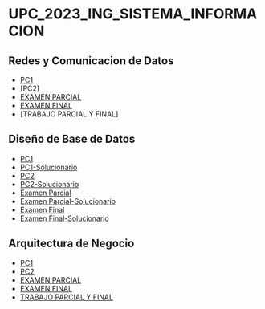 # UPC_2023_ING_SISTEMA_INFORMACION

## Redes y Comunicacion de Datos 
- [PC1](https://github.com/luisito362/2023_01/blob/main/Redes%20y%20Comunicacion%20de%20Datos/REDES_PC1_2023_01.pdf)
- [PC2]
- [EXAMEN PARCIAL](https://github.com/luisito362/2023_01/blob/main/Redes%20y%20Comunicacion%20de%20Datos/REDES_PARCIAL_2023_01.pdf)
- [EXAMEN FINAL](https://github.com/luisito362/2023_01/blob/main/Redes%20y%20Comunicacion%20de%20Datos/REDES_EX_FINAL_2023_01.pdf)
- [TRABAJO PARCIAL Y FINAL]

## Diseño de Base de Datos 
- [PC1](https://github.com/luisito362/2023_01/blob/main/Dise%C3%B1o%20de%20Base%20de%20Datos/upc-pre-202301-si400-ws41-pc01-enunciado.pdf)
- [PC1-Solucionario](https://github.com/luisito362/2023_01/blob/main/Dise%C3%B1o%20de%20Base%20de%20Datos/upc-pre-202301-si400-ws41-pc01.pdf)
- [PC2](https://github.com/luisito362/2023_01/blob/main/Dise%C3%B1o%20de%20Base%20de%20Datos/upc-pre-202301-si400-ws41-pc02-enunciado.pdf)
- [PC2-Solucionario](https://github.com/luisito362/2023_01/blob/main/Dise%C3%B1o%20de%20Base%20de%20Datos/upc-pre-202301-si400-ws41-pc02.pdf)
- [Examen Parcial](https://github.com/luisito362/2023_01/blob/main/Dise%C3%B1o%20de%20Base%20de%20Datos/upc-pre-202301-si400-examen-parcial-enunciado.pdf)
- [Examen Parcial-Solucionario](https://github.com/luisito362/2023_01/blob/main/Dise%C3%B1o%20de%20Base%20de%20Datos/upc-pre-202301-si400-examen-parcial.pdf)
- [Examen Final](https://github.com/luisito362/2023_01/blob/main/Dise%C3%B1o%20de%20Base%20de%20Datos/upc-pre-202301-si400-examen-final-enunciado.pdf)
- [Examen Final-Solucionario](https://github.com/luisito362/2023_01/blob/main/Dise%C3%B1o%20de%20Base%20de%20Datos/upc-pre-202301-si400-examen-final.pdf)


## Arquitectura de Negocio
- [PC1](https://github.com/luisito362/2023_01/blob/main/Arquitectura%20de%20Negocio/ARQ_NEGOCIO_PC1_2023_01.pdf)
- [PC2](https://github.com/luisito362/2023_01/blob/main/Arquitectura%20de%20Negocio/ARQ_NEGOCIO_PC2_2023_01.pdf)
- [EXAMEN PARCIAL](https://github.com/luisito362/2023_01/blob/main/Arquitectura%20de%20Negocio/ARQ_NEGOCIO_PARCIAL_2023_01.pdf)
- [EXAMEN FINAL](https://github.com/luisito362/2023_01/blob/main/Arquitectura%20de%20Negocio/ARQ_NEGOCIO_FINAL_2023_01.pdf)
- [TRABAJO PARCIAL Y FINAL](https://github.com/luisito362/2023_01/blob/main/Arquitectura%20de%20Negocio/TRABAJO_FINAL-ARQUITECTURA%20DE%20NEGOCIO-GRUPO%201-SI704-2301-SX52.pdf)
